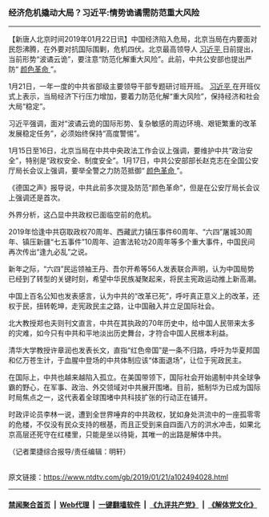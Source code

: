### 经济危机撬动大局？习近平:情势诡谲需防范重大风险
------------------------

<div class="post_content">
 <p>
  【新唐人北京时间2019年01月22日讯】中国经济陷入危局，北京当局在内要面对民怨沸腾，在外要对抗国际围剿，危机四伏。北京最高领导人
  <a href="https://www.ntdtv.com/gb/习近平.htm">
   习近平
  </a>
  日前提出，当前形势“波谲云诡”，要注意“防范化解重大风险”。此前，中共公安部也提出严防“
  <a href="https://www.ntdtv.com/gb/颜色革命.htm">
   颜色革命
  </a>
  ”。
 </p>
 <p>
  1月21日，一年一度的中共省部级主要领导干部专题研讨班开班。
  <a href="https://www.ntdtv.com/gb/习近平.htm">
   习近平
  </a>
  在开班仪式上表示，当局经济下行压力增加，要着力防范化解“重大风险”，保持经济和社会大局“稳定”。
 </p>
 <p>
  习近平强调，面对“波谲云诡的国际形势、复杂敏感的周边环境、艰钜繁重的改革发展稳定任务”，必须始终保持“高度警惕”。
 </p>
 <p>
  1月15日至16日，北京当局在中共中央政法工作会议上强调，要维护中共“政治安全”，特别是“政权安全、制度安全”。1月17日，中共公安部部长赵克志在全国公安厅局长会议上强调，要举全警之力防范抵御“
  <a href="https://www.ntdtv.com/gb/颜色革命.htm">
   颜色革命
  </a>
  ”。
 </p>
 <p>
  《德国之声》报导说，中共此前多次提及防范“颜色革命”，但是在公安厅局长会议上强调还是首次。
 </p>
 <p>
  外界分析，这凸显中共政权已面临空前的危机。
 </p>
 <p>
  2019年恰逢中共窃取政权70周年、西藏武力镇压事件60周年、“六四”屠城30周年、镇压新疆“七五事件”10周年、迫害法轮功20周年等多个重大事件，中国民间再次传出“逢九必乱”之说。
 </p>
 <p>
  新年之际，“六四”民运领袖王丹、吾尔开希等56人发表联合声明，认为中国局势已经到了转型的关键时刻，希望中华民族凝聚起来，将民主宪政运动推上新高潮。
 </p>
 <p>
  中国上百名公知也发表感言，认为中共的“改革已死”，呼吁真正意义上的改革，还权于民，扭转乾坤，走宪政民主之路，让中国融入并立足国际社会。
 </p>
 <p>
  北大教授郑也夫则刊文直言，中共在其执政的70年历史中，给中国人民带来太多的灾难，如今只有中共和平地淡出历史舞台，才符合中国人民根本利益。
 </p>
 <p>
  清华大学教授许章润也发表长文，直指“红色帝国”是一条不归路，呼吁为华夏邦国和亿万苍生计，于血腥中登场的中共体制应该“体面退场”，让位于宪政民主。
 </p>
 <p>
  在国际上，中共也越来越陷入孤立。在美国带领下，国际社会开始遏制中共全球争霸的野心，在军事、政治、外交领域对中共展开围堵。目前，抵制华为已成为国际时局焦点之一，这代表着全球围堵中共科技扩张的行动正在铺开。
 </p>
 <p>
  时政评论员李林一说，遭到全世界唾弃的中共政权，犹如身处洪流中的一座孤零零的危楼，不仅没有民众支持的根基，而且正受到来自四面八方的洪水冲击，如果北京高层还死守在红楼里，只能是坐以待毙，其唯一的出路是解体中共。
 </p>
 <p>
  （记者栗捷综合报导/责任编辑：明轩）
 </p>
 <div class="single_ad">
 </div>
</div>

<br/>原文链接：https://www.ntdtv.com/gb/2019/01/21/a102494028.html


------------------------
#### [禁闻聚合首页](https://github.com/gfw-breaker/banned-news/blob/master/README.md) &nbsp;|&nbsp; [Web代理](https://github.com/gfw-breaker/open-proxy/blob/master/README.md) &nbsp;|&nbsp; [一键翻墙软件](https://github.com/gfw-breaker/nogfw/blob/master/README.md) &nbsp;|&nbsp; [《九评共产党》](https://github.com/gfw-breaker/9ping.md/blob/master/README.md#九评之一评共产党是什么) &nbsp;|&nbsp; [《解体党文化》](https://github.com/gfw-breaker/jtdwh.md/blob/master/README.md#绪论)